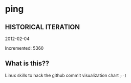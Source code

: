 # ping

## HISTORICAL ITERATION
2012-02-04

Incremented: 5360

## What is this?? 
Linux skills to hack the github commit visualization chart `;-)`
